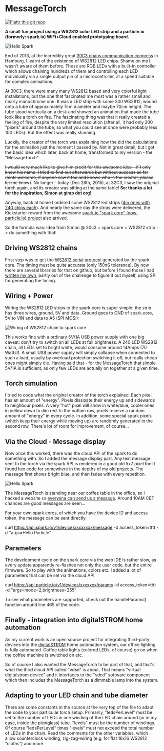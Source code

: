 MessageTorch
============

[![Flattr this git repo](http://api.flattr.com/button/flattr-badge-large.png)](https://flattr.com/submit/auto?user_id=luz&url=https://github.com/plan44/messagetorch&title=MessageTorch&language=&tags=github&category=software)

**A small fun project using a WS2812 color LED strip and a particle.io (formerly: spark.io) WiFi+Cloud enabled prototyping board.**

![Hello Spark](MessageTorch.gif)

End of 2013, at the incredibly great [30C3 chaos communication congress](http://media.ccc.de/browse/congress/2013/) in Hamburg, I learnt of the existence of WS2812 LED chips. Shame on me I wasn't aware of them before. These are RGB LEDs with a built-in controller which allows chaining hundreds of them and controlling each LED individually via a single output pin of a microcontroller, at a speed suitable for complex animations.

At 30C3, there were many many WS2812 based and very colorful light installations, but the one that fascinated me most was a rather small and nearly monochrome one. It was a LED strip with some 200 WS2812, wound onto a tube of approximately 7cm diameter and maybe 70cm height. The tube stood vertically on a desk and showed an animation that made the tube look like a torch on fire. The fascinating thing was that it really created a feeling of fire, despite the very limited resolution (after all, it had only 200 "pixels" around the tube, so what you could see at once were probably less 100 LEDs). But the effect was really stunning.

Luckily, the creator of the torch was explaining how the did the calculations for the animation just the moment I passed by. Not in great detail, but I got the basic idea which later, back at home, transformed to my version - the "MessageTorch".

~~I would very much like to give him credit for this awesome idea - if I only knew his name. I tried to find out afterwards but without success so far (hints welcome, if anyone saw it too and knows who is the creator, please let me know)~~. No longer - today (Dec 28th, 2015), at 32C3, I saw the original torch again, and its creator was sitting at the same table! __So: thanks a lot for the inspiration, Simon at gimp dot org!__

Anyway, back at home I ordered some WS2812 led strips ([4m ones with 240 chips each](http://www.aliexpress.com/item/4M-240-chips-5050-RGB-SMD-60-Pixels-M-WS2811-IC-WS2812B-WS2812-Digital-Strip-2812/1587858490.html)). And nearly the same day the strips were delivered, the Kickstarter reward from the awesome [spark.io "spark core" (now: particle.io) project](https://particle.io) also arrived.

So the formula was: Idea from Simon @ 30c3 + spark.core + WS2812 strip -> do something with that!

Driving WS2812 chains
---------------------
First step was to get the [WS2812 serial protocol](http://www.adafruit.com/datasheets/WS2812.pdf) generated by the spark core. The timing must be quite accurate (only 150nS tolerance). By now there are several libraries for that on github, but before I found those I had [written my own](https://github.com/plan44/ws2812_spi_sparkcore), partly out of the challenge to figure it out myself, using SPI for generating the timing.

Wiring + Power
--------------
Wiring the WS2812 LED strips to the spark.core is super simple: the strip has three wires, ground, 5V and data. Ground goes to GND of spark.core, 5V to VIN and data to A5 (SPI MOSI):

![Wiring of WS2812 chain to spark core](messagetorch_wiring.jpg)

This works fine with a ordinary 5V/1A USB power supply with one big caveat: don't try to switch on all LEDs at full brightness. A 240 LED WS2812 chain, all LEDs set to bright white, would consume around 14Amps (70 Watts!). A small USB power supply will simply collapse when connected to such a load, usually by overload protection switching it off, but really cheap ones might simply die. Having said that - for the MessageTorch that simple 5V/1A is sufficient, as only few LEDs are actually on together at a given time.

Torch simulation
----------------

I tried to code what the original creator of the torch explained. Each pixel has an amount of "energy". Pixels dissipate their energy up and sidewards to neighbour pixels. A very "hot" pixel will show in white/blue, cooler ones in yellow down to dim red. In the bottom row, pixels receive a random amount of "energy" in every cycle. In addition, some special spark pixels (which keep their energy while moving up) are randomly generated in the second row. There's lot of room for improvement, of course...

Via the Cloud - Message display
-------------------------------
Now once this worked, there was the cloud API of the spark to do something with. So I added the message display part. Any text message sent to the torch via the spark API is rendered in a good old 5x7 pixel font I found hex code for somewhere in the depths of my old projects. The message first shows bright blue, and then fades with every repetition.  

![Hello Spark](MessageTorch_spark_message.gif)

The MessageTorch is standing near our coffee table in the office, so I hacked a website so [everyone can send us a message](http://mixwerk.ch/message). Around 10AM CET chances are good messages are seen...

For your own spark cores, of which you have the device ID and access token, the message can be sent directly:

curl https://api.spark.io/v1/devices/xxxxxxx/message -d access_token=tttt -d "args=Hello Particle"


Parameters
----------
The development cycle on the spark core via the web IDE is rather slow, as every update apparently re-flashes not only the user code, but the entire firmware. So to play with the animations, colors etc. I added a lot of parameters that can be set via the cloud API:

curl https://api.particle.io/v1/devices/xxxxxxx/params -d access_token=tttt -d "args=mode=2,brightness=255"

To see what parameters are supported, check out the handleParams() function around line 465 of the code.


Finally - integration into digitalSTROM home automation
-------------------------------------------------------
As my current work is an open source project for integrating third-party devices into the [digitalSTROM](http://www.digitalstrom.com/index.php?cl=start&lang=1) home automation system, our office lighting is fully automated. Coffee table lights (colored LEDs, of course) go on when the coffee machine is switched on etc.

So of course I also wanted the MessageTorch to be part of that, and that's what the third cloud API called "vdsd" is about. That means "virtual digitalstrom device" and it interfaces to the "vdcd" software component which then includes the MessageTorch as a dimmable lamp into the system.


Adapting to your LED chain and tube diameter
--------------------------------------------
There are some constants in the source at the very top of the file to adapt the code to your particular torch setup. Primarily, "ledsPerLevel" must be set to the number of LEDs in one winding of the LED chain around (or in my case, inside the plexiglass) tube. "levels" must be the number of windings. Of course "ledsPerLevel" times "levels" must not exceed the total number of LEDs in the chain.
Read the comments for the other variables, which allow counterclock winding, zig-zag-wiring (e.g. for flat 16x16 WS2812 "cloths") and more.
 



